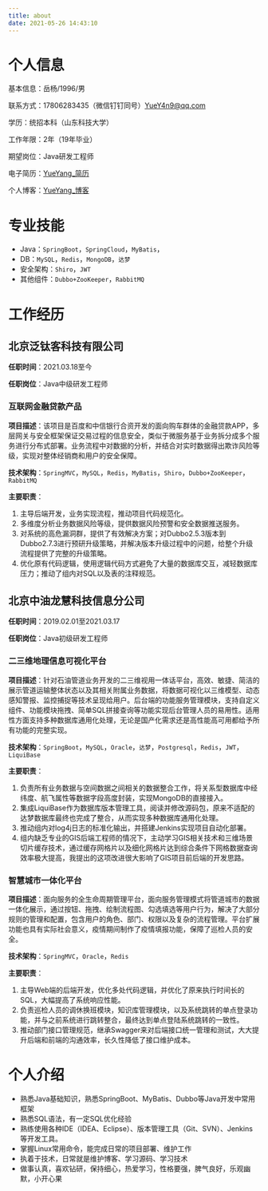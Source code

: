 ```yaml
---
title: about
date: 2021-05-26 14:43:10
---
```


# 个人信息

基本信息：岳杨/1996/男

联系方式：17806283435（微信钉钉同号）YueY4n9@qq.com

学历：统招本科（山东科技大学）

工作年限：2年（19年毕业）

期望岗位：Java研发工程师

电子简历：[YueYang_简历](http://8.141.63.144:8080/)

个人博客：[YueYang_博客](http://8.141.63.144:8081/)

# 专业技能

- Java：`SpringBoot`，`SpringCloud`，`MyBatis`，
- DB：`MySQL`，`Redis`，`MongoDB`，`达梦`
- 安全架构：`Shiro`，`JWT`
- 其他组件：`Dubbo+ZooKeeper`，`RabbitMQ`

# 工作经历

## 北京泛钛客科技有限公司

**任职时间**：2021.03.18至今

**任职岗位**：Java中级研发工程师

### 互联网金融贷款产品

**项目描述**：该项目是百度和中信银行合资开发的面向购车群体的金融贷款APP，多层网关与安全框架保证交易过程的信息安全，类似于微服务基于业务拆分成多个服务进行分布式部署。业务流程中对数据的分析，并结合对实时数据得出欺诈风险等级，实现对整体经销商和用户的安全保障。

**技术架构**：`SpringMVC`，`MySQL`，`Redis`，`MyBatis`，`Shiro`，`Dubbo+ZooKeeper`，`RabbitMQ`

**主要职责**：

1. 主导后端开发，业务实现流程，推动项目代码规范化。
2. 多维度分析业务数据风险等级，提供数据风险预警和安全数据推送服务。
3. 对系统的高危漏洞群，提供了有效解决方案；对Dubbo2.5.3版本到Dubbo2.7.3进行预研升级策略，并解决版本升级过程中的问题，给整个升级流程提供了完整的升级策略。
4. 优化原有代码逻辑，使用逻辑代码方式避免了大量的数据库交互，减轻数据库压力；推动了组内对SQL以及表的注释规范。

## 北京中油龙慧科技信息分公司

**任职时间**：2019.02.01至2021.03.17

**任职岗位**：Java初级研发工程师

### 二三维地理信息可视化平台

**项目描述**：针对石油管道业务开发的二三维视用一体话平台，高效、敏捷、简洁的展示管道运输整体状态以及其相关附属业务数据，将数据可视化以三维模型、动态感知警报、监控捕捉等技术呈现给用户。后台端的功能服务管理模块，支持自定义组件、功能模块拖拽、简单SQL拼接查询等功能实现后台管理人员的易用性。适用性方面支持多种数据库通用化处理，无论是国产化需求还是高性能高可用都给予所有功能的完整实现。

**技术架构**：`SpringBoot`，`MySQL`，`Oracle`，`达梦`，`Postgresql`，`Redis`，`JWT`，`LiquiBase`

**主要职责**：

1. 负责所有业务数据与空间数据之间相关的数据整合工作，将关系型数据库中经纬度、航飞属性等数据字段高度封装，实现MongoDB的直接接入。
2. 集成LiquiBase作为数据库版本管理工具，阅读并修改源码包，原来不适配的达梦数据库最终也完成了整合，从而实现多种数据库通用化处理。
4. 推动组内对log4j日志的标准化输出，并搭建Jenkins实现项目自动化部署。
5. 组内缺乏专业的GIS后端工程师的情况下，主动学习GIS相关技术和三维场景切片缓存技术，通过缓存网格片以及细化网格片达到综合条件下网格数据查询效率极大提高，我提出的这项改进很大影响了GIS项目前后端的开发思路。

### 智慧城市一体化平台

**项目描述**：面向服务的全生命周期管理平台，面向服务管理模式将管道城市的数据一体化展示，通过按钮、拖拽、绘制流程图、勾选填选等用户行为，解决了大部分规则的管理和配置，包含用户的角色、部门、权限以及复杂的流程管理。平台扩展功能也具有实际社会意义，疫情期间制作了疫情填报功能，保障了巡检人员的安全。

**技术架构**：`SpringMVC`，`Oracle`，`Redis`

**主要职责**：

1. 主导Web端的后端开发，优化多处代码逻辑，并优化了原来执行时间长的SQL，大幅提高了系统响应性能。
2. 负责巡检人员的调休换班模块，知识库管理模块，以及系统跳转的单点登录功能，并与之前系统进行跳转整合，最终达到单点登陆系统跳转的一致性。
3. 推动部门接口管理规范，继承Swagger来对后端接口统一管理和测试，大大提升后端和前端的沟通效率，长久性降低了接口维护成本。

# 个人介绍

- 熟悉Java基础知识，熟悉SpringBoot、MyBatis、Dubbo等Java开发中常用框架
- 熟悉SQL语法，有一定SQL优化经验
- 熟练使用各种IDE（IDEA、Eclipse）、版本管理工具（Git、SVN）、Jenkins等开发工具。
- 掌握Linux常用命令，能完成日常的项目部署、维护工作
- 执着于技术，日常就是维护博客、学习源码、学习技术
- 做事认真，喜欢钻研，保持细心，热爱学习，性格要强，脾气良好，乐观幽默，小开心果
